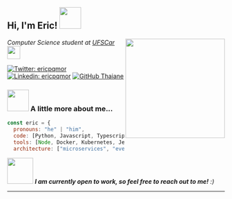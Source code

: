 <h2> Hi, I'm Eric! <img src="https://media.giphy.com/media/mGcNjsfWAjY5AEZNw6/giphy.gif" width="50"></h2>
<img align='right' src="https://tenor.com/bhD8TU6o9U0.gif" width="230">
<p><em>Computer Science student at <a href="https://bcc.dc.ufscar.br/">UFSCar</a><img src="https://media.giphy.com/media/fYSnHlufseco8Fh93Z/giphy.gif" width="30">
</em></p>

[![Twitter: ericpqmor](https://img.shields.io/twitter/follow/ericpqmor?style=social)](https://twitter.com/ericpqmor)
[![Linkedin: ericpqmor](https://img.shields.io/badge/-ericpqmor-blue?style=flat-square&logo=Linkedin&logoColor=white&link=https://www.linkedin.com/in/eric-moreira-4271b6232/)](https://www.linkedin.com/in/eric-moreira-4271b6232/)
[![GitHub Thaiane](https://img.shields.io/github/followers/ericpqmor?label=follow&style=social)](https://github.com/ericpqmor)


### <img src="https://giphy.com/stickers/astrology-horoscope-trapbob-l10UxtKJ14KnBB3Rs0" width="50"> A little more about me...  

```javascript
const eric = {
  pronouns: "he" | "him",
  code: [Python, Javascript, Typescript, C, C++, Golang, C#],
  tools: [Node, Docker, Kubernetes, Jenkins, Django, Flask, React, Redux, GraphQL],
  architecture: ["microservices", "event-driven", "design system pattern"],
```

<img src="https://media.giphy.com/media/LnQjpWaON8nhr21vNW/giphy.gif" width="60"> <em><b>I am currently open to work, so feel free to reach out to me!</b> :)</em>

---
